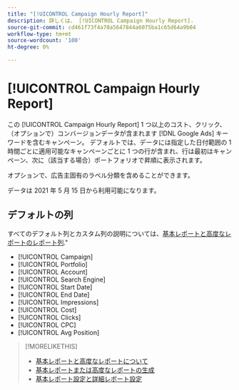 ```yaml
---
title: "[!UICONTROL Campaign Hourly Report]"
description: 詳しくは、 [!UICONTROL Campaign Hourly Report].
source-git-commit: cd461f73f4a70a5647844a6075ba1c65d64a9b04
workflow-type: tm+mt
source-wordcount: '100'
ht-degree: 0%

---
```


# [!UICONTROL Campaign Hourly Report]

この [!UICONTROL Campaign Hourly Report] 1 つ以上のコスト、クリック、（オプションで）コンバージョンデータが含まれます [!DNL Google Ads] キーワードを含むキャンペーン。 デフォルトでは、データには指定した日付範囲の 1 時間ごとに適用可能なキャンペーンごとに 1 つの行が含まれ、行は最初はキャンペーン、次に（該当する場合）ポートフォリオで昇順に表示されます。

オプションで、広告主固有のラベル分類を含めることができます。

データは 2021 年 5 月 15 日から利用可能になります。 <!-- [Later: You can view data for the previous NN days.] -->

## デフォルトの列

すべてのデフォルト列とカスタム列の説明については、[基本レポートと高度なレポートのレポート列](basic-advanced-report-columns.md).&quot;

* [!UICONTROL Campaign]
* [!UICONTROL Portfolio]
* [!UICONTROL Account]
* [!UICONTROL Search Engine]
* [!UICONTROL Start Date]
* [!UICONTROL End Date]
* [!UICONTROL Impressions]
* [!UICONTROL Cost]
* [!UICONTROL Clicks]
* [!UICONTROL CPC]
* [!UICONTROL Avg Position]

>[!MORELIKETHIS]
>
>* [基本レポートと高度なレポートについて](basic-advanced-report-about.md)
>* [基本レポートまたは高度なレポートの生成](basic-advanced-report-generate.md)
>* [基本レポート設定と詳細レポート設定](basic-advanced-report-settings.md)

